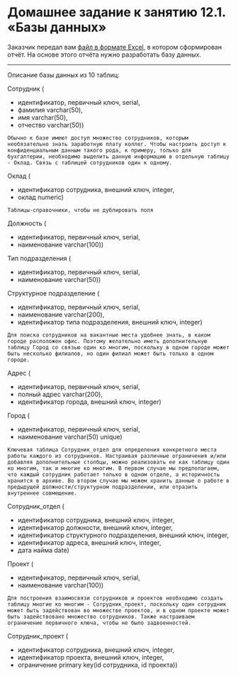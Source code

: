 # Домашнее задание к занятию 12.1. «Базы данных»


Заказчик передал вам [файл в формате Excel](https://github.com/netology-code/sdb-homeworks/blob/main/resources/hw-12-1.xlsx), в котором сформирован отчёт. На основе этого отчёта нужно разработать базу данных.

---

Описание базы данных из 10 таблиц:

Cотрудник (
- идентификатор, первичный ключ, serial,
- фамилия varchar(50),
- имя varchar(50),
- отчество varchar(50))

`Обычно к базе имеют доступ множество сотрудников, которым необязательно знать заработную плату коллег. Чтобы настроить доступ к конфиденциальным данным такого рода, к примеру, только для бухгалтерии, необходимо выделить данную информацию в отдельную таблицу - Оклад. Связь с таблицей сотрудников один к одному.`

Оклад (
- идентификатор сотрудника, внешний ключ, integer,
- оклад numeric)

`Таблицы-справочники, чтобы не дублировать поля`

Должность (
- идентификатор, первичный ключ, serial,
- наименование varchar(100))

Тип подразделения (
- идентификатор, первичный ключ, serial,
- наименование varchar(50))

Структурное подразделение (
- идентификатор, первичный ключ, serial,
- наименование varchar(200),
- идентификатор типа подразделения, внешний ключ, integer)

`Для поиска сотрудников на вакантные места удобнее знать, в каком городе расположен офис. Поэтому желательно иметь дополнительную таблицу Город со связью один ко многим, поскольку в одном городе может быть несколько филиалов, но один филиал может быть только в одном городе.`

Адрес (
- идентификатор, первичный ключ, serial,
- полный адрес varchar(200),
- идентификатор города, внешний ключ, integer)

Город (
- идентификатор, первичный ключ, serial,
- наименование varchar(50) unique)

`Ключевая таблица Сотрудник_отдел для определения конкретного места работы каждого из сотрудников. Настраивая различные ограничения и/или добавляя дополнительные столбцы, можно реализовать ее как таблицу один ко многим, так и многие ко многим. В первом случае мы предполагаем, что каждый сотрудник работает только в одном отделе, а историчность хранится в архиве. Во втором случае мы можем хранить данные о работе в предыдущей должности/структурном подразделении, или отразить внутреннее совмещение.`

Сотрудник_отдел (
- идентификатор сотрудника, внешний ключ, integer,
- идентификатор должности, внешний ключ, integer,
- идентификатор структурного подразделения, внешний ключ, integer,
- идентификатор адреса, внешний ключ, integer,
- дата найма date)

Проект (
- идентификатор, первичный ключ, serial,
- наименование varchar(100))

`Для построения взаимосвязи сотрудников и проектов необходимо создать таблицу многие ко многим - Сотрудник_проект, поскольку один сотрудник может быть задействован во множестве проектов, и в одном проекте может быть задействовано множество сотрудников. Также настраиваем ограничение первичного ключа, чтобы не было задвоенностей.`

Сотрудник_проект (
- идентификатор сотрудника, внешний ключ, integer,
- идентификатор проекта, внешний ключ, integer,
- ограничение primary key(id сотрудника, id проекта))
